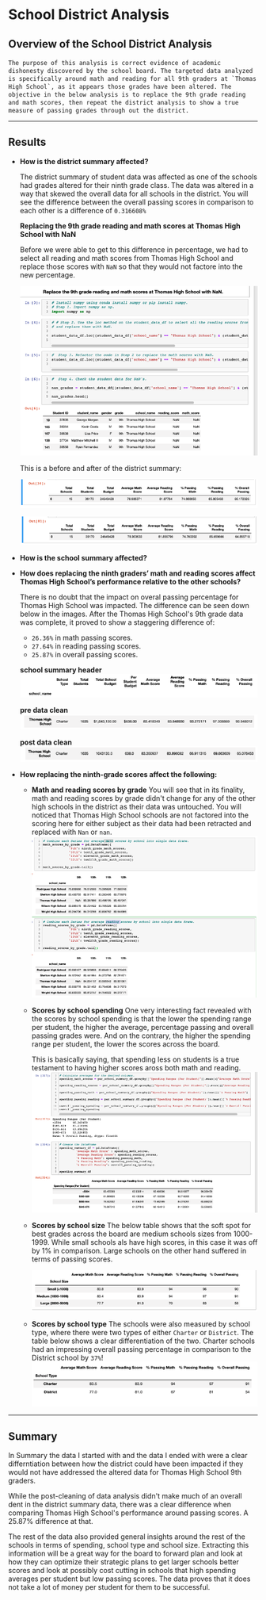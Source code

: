 # School District Analysis

## Overview of the School District Analysis

    The purpose of this analysis is correct evidence of academic dishonesty discovered by the school board. The targeted data analyzed is specifically around math and reading for all 9th graders at `Thomas High School`, as it appears those grades have been altered. The objective in the below analysis is to replace the 9th grade reading and math scores, then repeat the district analysis to show a true measure of passing grades through out the district. 

---
## Results

* **How is the district summary affected?**

    The district summary of student data was affected as one of the schools had grades altered for their ninth grade class. The data was altered in a way that skewed the overall data for all schools in the district. You will see the difference between the overall passing scores in comparison to each other is a difference of `0.316608%`

    **Replacing the 9th grade reading and math scores at Thomas High School with NaN**
    
    Before we were able to get to this difference in percentage, we had to select all reading and math scores from Thomas High School and replace those scores with `NaN` so that they would not factore into the new percentage. 

    ![nan-replacement](https://github.com/hastyjr/School_District_Analysis/blob/main/Resources/images/NaN-replacement.png)

    This is a before and after of the district summary:
    
    ![before-data-clean](https://github.com/hastyjr/School_District_Analysis/blob/main/Resources/images/pre-clean-district.png)

    ![after-data-clean](https://github.com/hastyjr/School_District_Analysis/blob/main/Resources/images/post-clean-district.png)


* **How is the school summary affected?**

* **How does replacing the ninth graders’ math and reading scores affect Thomas High School’s performance relative to the other schools?** 

    There is no doubt that the impact on overal passing percentage for Thomas High School was impacted. The difference can be seen down below in the images. After the Thomas High School's 9th grade data was complete, it proved to show a staggering difference of:
    * `26.36%` in math passing scores. 
    * `27.64%` in reading passing scores.
    * `25.87%` in overall passing scores. 

    **school summary header**
![school_summary_header](https://github.com/hastyjr/School_District_Analysis/blob/main/Resources/images/school_summary_header.png)

    **pre data clean**
![ths_pre_clean](https://github.com/hastyjr/School_District_Analysis/blob/main/Resources/images/ths_pre_clean.png)
    
    **post data clean**
![ths_post_clean](https://github.com/hastyjr/School_District_Analysis/blob/main/Resources/images/ths_post_clean.png)

* **How replacing the ninth-grade scores affect the following:**

    * **Math and reading scores by grade**
        You will see that in its finality, math and reading scores by grade didn't change for any of the other high schools in the district as their data was untouched. You will noticed that Thomas High School schools are not factored into the scoring here for either subject as their data had been retracted and replaced with `Nan` or `nan`.
        ![Math and reading scores by grade](https://github.com/hastyjr/School_District_Analysis/blob/main/Resources/images/math_reading_scores_by_grade.png)
    
    * **Scores by school spending**
        One very interesting fact revealed with the scores by school spending is that the lower the spending range per student, the higher the average, percentage passing and overall passing grades were. And on the contrary, the higher the spending range per student, the lower the scores across the board. 

        This is basically saying, that spending less on students is a true testament to having higher scores aross both math and reading. 
        ![Scores by school spending](https://github.com/hastyjr/School_District_Analysis/blob/main/Resources/images/score_by_school_spending.png)

    * **Scores by school size**
        The below table shows that the soft spot for best grades across the board are medium schools sizes from 1000-1999. While small schools als have high scores, in this case it was off by 1% in comparison. Large schools on the other hand suffered in terms of passing scores. 

        ![Scores by school size](https://github.com/hastyjr/School_District_Analysis/blob/main/Resources/images/scores_by_school_size.png)

    * **Scores by school type**
        The schools were also measured by school type, where there were two types of either `Charter` or `District`. The table below shows a clear differentiation of the two. Charter schools had an impressing overall passing percentage in comparison to the District school by `37%`!
        ![Scores by school type](https://github.com/hastyjr/School_District_Analysis/blob/main/Resources/images/scores_by_school_type.png)

---
## Summary

In Summary the data I started with and the data I ended with were a clear differntiation between how the district could have been impacted if they would not have addressed the altered data for Thomas High School 9th graders. 
    
While the post-cleaning of data analysis didn't make much of an overall dent in the district summary data, there was a clear difference when comparing Thomas High School's performance around passing scores. A 25.87% difference at that. 

The rest of the data also provided general insights around the rest of the schools in terms of spending, school type and school size. Extracting this information will be a great way for the board to forward plan and look at how they can optimize their strategic plans to get larger schools better scores and look at possibly cost cutting in schools that high spending averages per student but low passing scores. The data proves that it does not take a lot of money per student for them to be successful.

